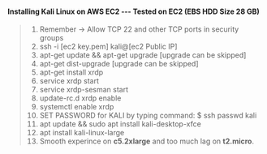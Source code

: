 #### Installing Kali Linux on AWS EC2 --- Tested on EC2 (EBS HDD Size 28 GB)

> 1. Remember -> Allow TCP 22 and other TCP ports in security groups
> 1. ssh -i [ec2 key.pem] kali@[ec2 Public IP] 
> 1. apt-get update && apt-get upgrade [upgrade can be skipped]
> 1. apt-get dist-upgrade [upgrade can be skipped]
> 1. apt-get install xrdp
> 1. service xrdp start
> 1. service xrdp-sesman start
> 1. update-rc.d xrdp enable
> 1. systemctl enable xrdp
> 1. SET PASSWORD for KALI by typing command: $ ssh passwd kali
> 1. apt update && sudo apt install kali-desktop-xfce
> 1. apt install kali-linux-large
> 1. Smooth experince on **c5.2xlarge** and too much lag on **t2.micro**. 
